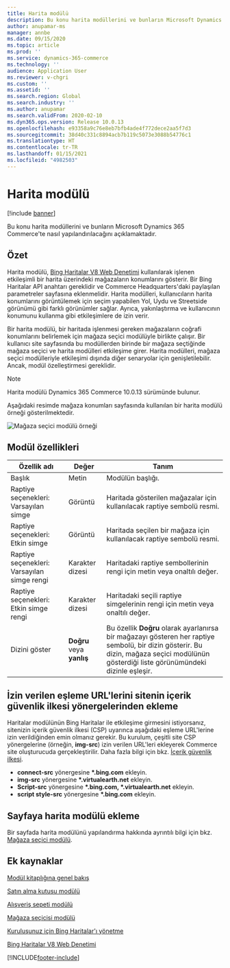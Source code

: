 ```yaml
---
title: Harita modülü
description: Bu konu harita modüllerini ve bunların Microsoft Dynamics 365 Commerce'te nasıl yapılandırılacağını açıklamaktadır.
author: anupamar-ms
manager: annbe
ms.date: 09/15/2020
ms.topic: article
ms.prod: ''
ms.service: dynamics-365-commerce
ms.technology: ''
audience: Application User
ms.reviewer: v-chgri
ms.custom: ''
ms.assetid: ''
ms.search.region: Global
ms.search.industry: ''
ms.author: anupamar
ms.search.validFrom: 2020-02-10
ms.dyn365.ops.version: Release 10.0.13
ms.openlocfilehash: e93358a9c76e8eb7bfb4ade4f772dece2aa5f7d3
ms.sourcegitcommit: 38d40c331c8894acb7b119c5073e3088b54776c1
ms.translationtype: HT
ms.contentlocale: tr-TR
ms.lasthandoff: 01/15/2021
ms.locfileid: "4982503"
---
```

# <a name="map-module"></a>Harita modülü

[!include [banner](includes/banner.md)]


Bu konu harita modüllerini ve bunların Microsoft Dynamics 365 Commerce'te nasıl yapılandırılacağını açıklamaktadır.

## <a name="overview"></a>Özet

Harita modülü, [Bing Haritalar V8 Web Denetimi](https://docs.microsoft.com/bingmaps/v8-web-control/) kullanılarak işlenen etkileşimli bir harita üzerindeki mağazaların konumlarını gösterir. Bir Bing Haritalar API anahtarı gereklidir ve Commerce Headquarters'daki paylaşılan parametreler sayfasına eklenmelidir. Harita modülleri, kullanıcıların harita konumlarını görüntülemek için seçim yapabilen Yol, Uydu ve Streetside görünümü gibi farklı görünümler sağlar. Ayrıca, yakınlaştırma ve kullanıcının konumunu kullanma gibi etkileşimlere de izin verir.

Bir harita modülü, bir haritada işlenmesi gereken mağazaların coğrafi konumlarını belirlemek için mağaza seçici modülüyle birlikte çalışır. Bir kullanıcı site sayfasında bu modüllerden birinde bir mağaza seçtiğinde mağaza seçici ve harita modülleri etkileşime girer. Harita modülleri, mağaza seçici modülleriyle etkileşimi dışında diğer senaryolar için genişletilebilir. Ancak, modül özelleştirmesi gereklidir.

> [!NOTE]
> Harita modülü Dynamics 365 Commerce 10.0.13 sürümünde bulunur.

Aşağıdaki resimde mağaza konumları sayfasında kullanılan bir harita modülü örneği gösterilmektedir.

![Mağaza seçici modülü örneği](./media/ecommerce-Storelocator.PNG)

## <a name="module-properties"></a>Modül özellikleri

| Özellik adı             | Değer                 | Tanım |
|---------------------------|-----------------------|-------------|
| Başlık | Metin | Modülün başlığı. |
| Raptiye seçenekleri: Varsayılan simge | Görüntü | Haritada gösterilen mağazalar için kullanılacak raptiye sembolü resmi. |
| Raptiye seçenekleri: Etkin simge | Görüntü | Haritada seçilen bir mağaza için kullanılacak raptiye sembolü resmi. |
| Raptiye seçenekleri: Varsayılan simge rengi | Karakter dizesi | Haritadaki raptiye sembollerinin rengi için metin veya onaltılı değer. |
| Raptiye seçenekleri: Etkin simge rengi | Karakter dizesi | Haritadaki seçili raptiye simgelerinin rengi için metin veya onaltılı değer. |
| Dizini göster | **Doğru** veya **yanlış** | Bu özellik **Doğru** olarak ayarlanırsa bir mağazayı gösteren her raptiye sembolü, bir dizin gösterir. Bu dizin, mağaza seçici modülünün gösterdiği liste görünümündeki dizinle eşleşir. |

## <a name="add-allowed-mapping-urls-to-a-sites-content-security-policy-directives"></a>İzin verilen eşleme URL'lerini sitenin içerik güvenlik ilkesi yönergelerinden ekleme

Haritalar modülünün Bing Haritalar ile etkileşime girmesini istiyorsanız, sitenizin içerik güvenlik ilkesi (CSP) uyarınca aşağıdaki eşleme URL'lerine izin verildiğinden emin olmanız gerekir. Bu kurulum, çeşitli site CSP yönergelerine (örneğin, **img-src**) izin verilen URL'leri ekleyerek Commerce site oluşturucuda gerçekleştirilir. Daha fazla bilgi için bkz. [İçerik güvenlik ilkesi](manage-csp.md). 

- **connect-src** yönergesine **&#42;.bing.com** ekleyin.
- **img-src** yönergesine **&#42;.virtualearth.net** ekleyin.
- **Script-src** yönergesine **&#42;.bing.com, &#42;.virtualearth.net** ekleyin.
- **script style-src** yönergesine **&#42;.bing.com** ekleyin.

## <a name="add-a-map-module-to-a-page"></a>Sayfaya harita modülü ekleme

Bir sayfada harita modülünü yapılandırma hakkında ayrıntılı bilgi için bkz. [Mağaza seçici modülü](store-selector.md). 
 
## <a name="additional-resources"></a>Ek kaynaklar

[Modül kitaplığına genel bakış](starter-kit-overview.md)

[Satın alma kutusu modülü](add-buy-box.md)

[Alışveriş sepeti modülü](add-cart-module.md)

[Mağaza seçicisi modülü](store-selector.md)

[Kuruluşunuz için Bing Haritalar'ı yönetme](./dev-itpro/manage-bing-maps.md)

[Bing Haritalar V8 Web Denetimi](https://docs.microsoft.com/bingmaps/v8-web-control/)


[!INCLUDE[footer-include](../includes/footer-banner.md)]
